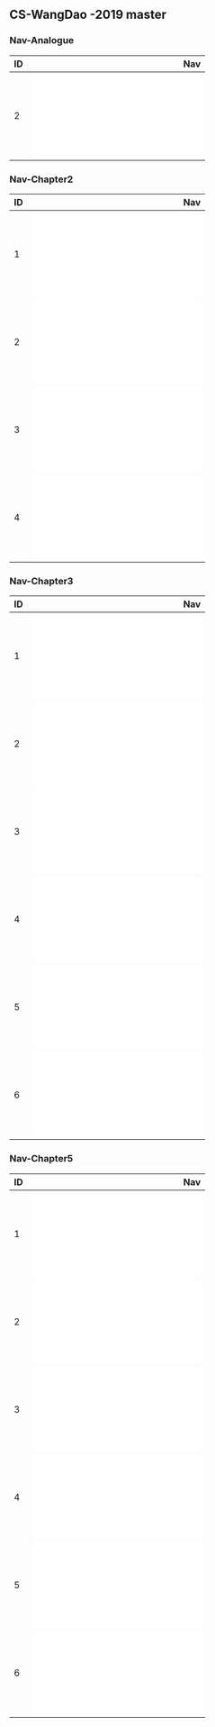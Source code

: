 ## CS-WangDao -2019 master


### Nav-Analogue
| ID |                                Nav                            |
|:---|--------------------------------------------------------------:|
| 2  | ![getMaxProfit](Analogue/getMaxProfit.md)                     |

### Nav-Chapter2
| ID |                                Nav                            |
|:---|--------------------------------------------------------------:|
| 1  | ![removeArrRange](chapter2/removeArrRange.md)                 |
| 2  | ![deleteSameVal](chapter2/deleteSameVal.md)                   |
| 3  | ![exchangeArr](chapter2/exchangeArr.md)                       |
| 4  | ![getMedian](chapter2/getMedian.md)                           |

### Nav-Chapter3
| ID |                                Nav                            |
|:---|--------------------------------------------------------------:|
| 1  | ![recursionDelSList](chapter3/recursionDelSList.md)           |
| 2  | ![deleteSameVal](chapter3/recursionDeleteSameVal.md)          |
| 3  | ![upsidePrintSList](chapter3/upsidePrintSList.md)             |
| 4  | ![reverseList](chapter3/reverseList.md)                       |
| 5  | ![separateList](chapter3/separateList.md)                     |
| 6  | ![getFirstCommonNode](chapter3/getFirstCommonNode.md)         |

### Nav-Chapter5
| ID |                                Nav                                 |
|:---|-------------------------------------------------------------------:|
| 1  | ![findTheFirstCommonParent](chapter5/findTheFirstCommonParent.md)  |
| 2  | ![getBinaryPath](chapter5/getBinaryPath.md)                        |
| 3  | ![calcDoubleBranch](chapter5/calcDoubleBranch.md)                  |
| 4  | ![descendingLevelOrder](chapter5/descendingLevelOrder.md)          |
| 5  | ![getDepthNonrecursion](chapter5/getDepthNonrecursion.md)          |
| 6  | ![getMaxWidth](chapter5/getMaxWidth.md)                            |
